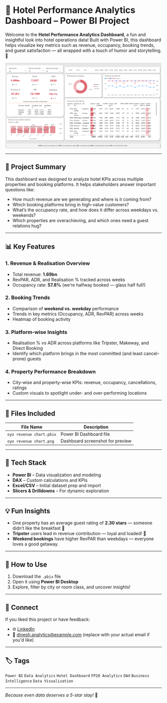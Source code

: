 # 🏨 Hotel Performance Analytics Dashboard – Power BI Project

Welcome to the **Hotel Performance Analytics Dashboard**, a fun and insightful look into hotel operations data! Built with Power BI, this dashboard helps visualize key metrics such as revenue, occupancy, booking trends, and guest satisfaction — all wrapped with a touch of humor and storytelling. 🌟

![Dashboard Screenshot](oyo%20revenue%20chart.png)

---

## 📌 Project Summary

This dashboard was designed to analyze hotel KPIs across multiple properties and booking platforms. It helps stakeholders answer important questions like:

- How much revenue are we generating and where is it coming from?
- Which booking platforms bring in high-value customers?
- What’s the occupancy rate, and how does it differ across weekdays vs. weekends?
- Which properties are overachieving, and which ones need a guest relations hug?

---

## 📊 Key Features

### 1. **Revenue & Realisation Overview**
- Total revenue: **1.69bn**
- RevPAR, ADR, and Realisation % tracked across weeks
- Occupancy rate: **57.8%** (we’re halfway booked — glass half full!)

### 2. **Booking Trends**
- Comparison of **weekend vs. weekday** performance
- Trends in key metrics (Occupancy, ADR, RevPAR) across weeks
- Heatmap of booking activity

### 3. **Platform-wise Insights**
- Realisation % vs ADR across platforms like Tripster, Makeway, and Direct Booking
- Identify which platform brings in the most committed (and least cancel-prone) guests

### 4. **Property Performance Breakdown**
- City-wise and property-wise KPIs: revenue, occupancy, cancellations, ratings
- Custom visuals to spotlight under- and over-performing locations

---

## 📁 Files Included

| File Name              | Description                                 |
|------------------------|---------------------------------------------|
| `oyo revenue chart.pbix` | Power BI Dashboard file                    |
| `oyo revenue chart.png`  | Dashboard screenshot for preview           |

---

## 🧰 Tech Stack

- **Power BI** – Data visualization and modeling
- **DAX** – Custom calculations and KPIs
- **Excel/CSV** – Initial dataset prep and import
- **Slicers & Drilldowns** – For dynamic exploration

---

## 💡 Fun Insights

- One property has an average guest rating of **2.30 stars** — someone didn’t like the breakfast 😬  
- **Tripster** users lead in revenue contribution — loyal and loaded! 💼  
- **Weekend bookings** have higher RevPAR than weekdays — everyone loves a good getaway.

---

## 🚀 How to Use

1. Download the `.pbix` file
2. Open it using **Power BI Desktop**
3. Explore, filter by city or room class, and uncover insights!

---

## 🤝 Connect

If you liked this project or have feedback:
- 🌐 [LinkedIn](https://linkedin.com/in/dineshkumarm)  
- 📧 dinesh.analytics@example.com (replace with your actual email if you'd like)

---

## 🏷️ Tags

`Power BI` `Data Analytics` `Hotel Dashboard` `FP20 Analytics` `DAX` `Business Intelligence` `Data Visualization`

---

*Because even data deserves a 5-star stay!* 🌟
